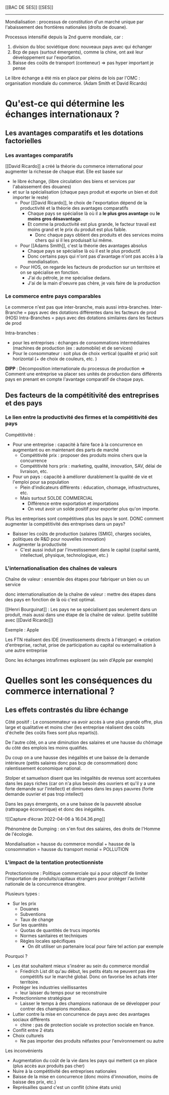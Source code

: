 [[BAC DE SES]]
[[SES]]
***

Mondialisation : processus de constitution d'un marché unique par l'abaissement des frontières nationales (droits de douane).

Processus intensifié depuis la 2nd guerre mondiale, car : 
1. division du bloc soviétique donc nouveaux pays avec qui échanger
2. Bcp de pays (surtout émergents), comme la chine, ont axé leur développement sur l'exportation. 
3. Baisse des coûts de transport (conteneur) 
=> pas hyper important je pense

Le libre échange a été mis en place par pleins de lois par l'OMC : organisation mondiale du commerce.
(Adam Smith et David Ricardo)

# Qu'est-ce qui détermine les échanges internationaux ?
## Les avantages comparatifs et les dotations factorielles 
### Les avantages comparatifs
[[David Ricardo]] a créé la théorie du commerce international pour augmenter la richesse de chaque état. 
Elle est basée sur 
- le libre échange, (libre circulation des biens et services par l'abaissement des douanes) 
- et sur la spécialisation (chaque pays produit et exporte un bien et doit importer le reste)
	- Pour [[David Ricardo]], le choix de l'exportation dépend de la productivité et la théorie des avantages comparatifs
		- Chaque pays se spécialise là où il a **le plus gros avantage** ou **le moins gros désavantage**. 
		- Et comme la productivité est plus grande, le facteur travail est moins grand et le prix du produit est plus faible. 
			- Donc chaque pays obtient des produits et des services moins chers qui si il les produisait lui même. 
	- Pour [[Adams Smith]], c'est la théorie des avantages absolus 
		- Chaque pays se spécialise là où il est le plus productif. 
		- Donc certains pays qui n'ont pas d'avantage n'ont pas accès à la mondialisation. 
	- Pour HOS, on regarde les facteurs de production sur un territoire et on se spécialise en fonction. 
		- J'ai du pétrole, je me spécialise dedans. 
		- J'ai de la main d'oeuvre pas chère, je vais faire de la production

### Le commerce entre pays comparables
Le commerce n'est pas que inter-branche, mais aussi intra-branches. 
Inter-Branche = pays avec des dotations différentes dans les facteurs de prod (HOS)
Intra-Branches = pays avec des dotations similaires dans les facteurs de prod

Intra-branches : 
- pour les entreprises : échanges de consommations intermédiaires (machines de production (ex : automobile) et de services)
- Pour le consommateur : soit plus de choix vertical (qualité et prix) soit horizontal (+ de choix de couleurs, etc. )

**DIPP** : Décomposition internationale du processus de production
=> Comment une entreprise va placer ses unités de production dans différents pays en prenant en compte l'avantage comparatif de chaque pays. 
 
## Des facteurs de la compétitivité des entreprises et des pays
### Le lien entre la productivité des firmes et la compétitivité des pays
Compétitivité : 
- Pour une entreprise : capacité à faire face à la concurrence en augmentant ou en maintenant des parts de marché
	- Compétitivité prix : proposer des produits moins chers que la concurrence
	- Compétitivité hors prix : marketing, qualité, innovation, SAV, délai de livraison, etc.
- Pour un pays : capacité à améliorer durablement la qualité de vie et l'emploi pour sa population
	- Plein d'indicateurs différents : éducation, chomage, infrastructures, etc.
	- Mais surtout SOLDE COMMERCIAL
		- Différence entre exportation et importations
		- On veut avoir un solde positif pour exporter plus qu'on importe. 

Plus les entreprises sont compétitives plus les pays le sont. 
DONC comment augmenter la compétitivité des entreprises dans un pays? 
- Baisser les coûts de production (salaires (SMIG), charges sociales, politiques de R&D pour nouvelles innovation)
- Augmenter la productivité 
	- C'est aussi induit par l'investissement dans le capital (capital santé, intellectuel, physique, technologique, etc.)

### L'internationalisation des chaînes de valeurs
Chaîne de valeur : ensemble des étapes pour fabriquer un bien ou un service

donc internationalisation de la chaîne de valeur : mettre des étapes dans des pays en fonction de là où c'est optimal.

[[Henri Bourguinat]] : Les pays ne se spécialisent pas seulement dans un produit, mais aussi dans une étape de la chaîne de valeur. (petite subtilité avec [[David Ricardo]]) 

Exemple : Apple

Les FTN réalisent des IDE (investissements directs à l'étranger)
=> création d'entreprise, rachat, prise de participation au capital ou externalisation à une autre entreprise 

Donc les échanges intrafirmes explosent (au sein d'Apple par exemple)

# Quelles sont les conséquences du commerce international ?
## Les effets contrastés du libre échange 
Côté positif : Le consommateur va avoir accès à une plus grande offre, plus large et qualitative et moins cher (les entreprise réalisent des coûts d'échelle (les coûts fixes sont plus repartis)).

De l'autre côté, on a une diminution des salaires et une hausse du chômage du côté des emplois les moins qualifiés. 

Du coup on a une hausse des inégalités et une baisse de la demande intérieure (petits salaires donc pas bcp de consommation) donc ralentissement économique national. 

Stolper et samuelson disent que les inégalités de revenus sont accentuées dans les pays riches (car on n'a plus besoin des ouvriers et qu'il y a une forte demande sur l'intellect) et diminuées dans les pays pauvres (forte demande ouvrier et pas trop intellect)  

Dans les pays émergents, on a une baisse de la pauvreté absolue (rattrapage économique) et donc des inégalités. 

![[Capture d’écran 2022-04-06 à 16.04.36.png]]

Phénomène de Dumping : on s'en fout des salaires, des droits de l'Homme de l'écologie. 

Mondialisation = hausse du commerce mondial + hausse de la consommation = hausse du transport monial = POLLUTION

### L'impact de la tentation protectionniste
Protectionnisme : Politique commerciale qui a pour objectif de limiter l'importation de produits/capitaux étrangers pour protéger l'activité nationale de la concurrence étrangère. 

Plusieurs types : 
- Sur les prix
	- Douanes 
	- Subventions 
	- Taux de change
- Sur les quantités
	- Quotas de quantités de trucs importés
	- Normes sanitaires et techniques
	- Règles locales spécifiques
		- On dit utiliser un partenaire local pour faire tel action par exemple

Pourquoi ? 
- Les état souhaitent mieux s'insérer au sein du commerce mondial
	- Friedrich List dit qu'au début, les petits états ne peuvent pas être compétitifs sur le marché global. Donc on favorise les achats inter territoire. 
- Protéger les industries vieillissantes 
	- leur laisser du temps pour se reconstruire 
- Protectionnisme stratégique
	- Laisser le temps à des champions nationaux de se développer pour contrer des champions mondiaux.
- Lutter contre la mise en concurrence de pays avec des avantages sociaux différents 
	- chine : pas de protection sociale vs protection sociale en france.
- Conflit entre 2 états
- Choix culturels
	- Ne pas importer des produits néfastes pour l'environnement ou autre

Les inconvénients 
- Augmentation du coût de la vie dans les pays qui mettent ça en place (plus accès aux produits pas cher)
- Nuire à la compétitivité des entreprises nationales 
- Baisse de la mise en concurrence (donc moins d'innovation, moins de baisse des prix, etc.)
- Représailles quand c'est un conflit (chine états unis)






























